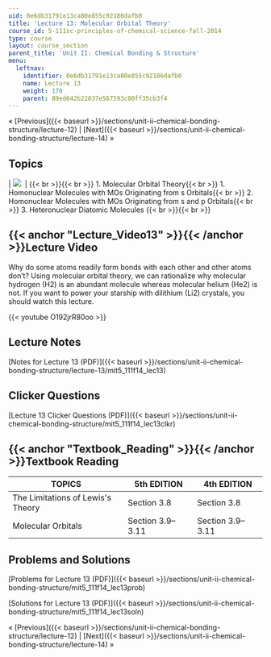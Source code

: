 ```yaml
---
uid: 0e6db31791e13ca80e855c92186dafb0
title: 'Lecture 13: Molecular Orbital Theory'
course_id: 5-111sc-principles-of-chemical-science-fall-2014
type: course
layout: course_section
parent_title: 'Unit II: Chemical Bonding & Structure'
menu:
  leftnav:
    identifier: 0e6db31791e13ca80e855c92186dafb0
    name: Lecture 13
    weight: 170
    parent: 89ed642b22037e567593c80ff35cb3f4
---
```


« [Previous]({{< baseurl >}}/sections/unit-ii-chemical-bonding-structure/lecture-12) | [Next]({{< baseurl >}}/sections/unit-ii-chemical-bonding-structure/lecture-14) »

Topics
------

| ![](https://open-learning-course-data-production.s3.amazonaws.com/5-111sc-principles-of-chemical-science-fall-2014/0decc4da47302a5c53051c6c79214350_Lecture_13.jpg)  |  {{< br >}}{{< br >}} 1.  Molecular Orbital Theory{{< br >}}    1.  Homonuclear Molecules with MOs Originating from s Orbitals{{< br >}}    2.  Homonuclear Molecules with MOs Originating from s and p Orbitals{{< br >}}    3.  Heteronuclear Diatomic Molecules {{< br >}}{{< br >}}  

{{< anchor "Lecture_Video13" >}}{{< /anchor >}}Lecture Video
------------------------------------------------------------

Why do some atoms readily form bonds with each other and other atoms don’t? Using molecular orbital theory, we can rationalize why molecular hydrogen (H2) is an abundant molecule whereas molecular helium (He2) is not. If you want to power your starship with dilithium (Li2) crystals, you should watch this lecture.

{{< youtube O192jrR80oo >}}

Lecture Notes
-------------

[Notes for Lecture 13 (PDF)]({{< baseurl >}}/sections/unit-ii-chemical-bonding-structure/lecture-13/mit5_111f14_lec13)

Clicker Questions
-----------------

[Lecture 13 Clicker Questions (PDF)]({{< baseurl >}}/sections/unit-ii-chemical-bonding-structure/mit5_111f14_lec13clkr)

{{< anchor "Textbook_Reading" >}}{{< /anchor >}}Textbook Reading
----------------------------------------------------------------

| TOPICS | 5th EDITION | 4th EDITION |
| --- | --- | --- |
| The Limitations of Lewis's Theory | Section 3.8 | Section 3.8 |
| Molecular Orbitals | Section 3.9–3.11 | Section 3.9–3.11 

Problems and Solutions
----------------------

[Problems for Lecture 13 (PDF)]({{< baseurl >}}/sections/unit-ii-chemical-bonding-structure/mit5_111f14_lec13prob)

[Solutions for Lecture 13 (PDF)]({{< baseurl >}}/sections/unit-ii-chemical-bonding-structure/mit5_111f14_lec13soln)

« [Previous]({{< baseurl >}}/sections/unit-ii-chemical-bonding-structure/lecture-12) | [Next]({{< baseurl >}}/sections/unit-ii-chemical-bonding-structure/lecture-14) »